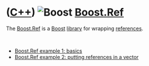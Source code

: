 # ([C++](Cpp.md)) ![Boost](PicBoost.png) [Boost.Ref](CppBoostRef.md)

The [Boost.Ref](CppBoostRef.md) is a [Boost](CppBoost.md)
[library](CppLibrary.md) for wrapping [references](CppReference.md).

 

-   [Boost.Ref example 1: basics](CppRefExample1.md)
-   [Boost.Ref example 2: putting references in a
    vector](CppRefExample2.md)

 

 

 

 

 

 

